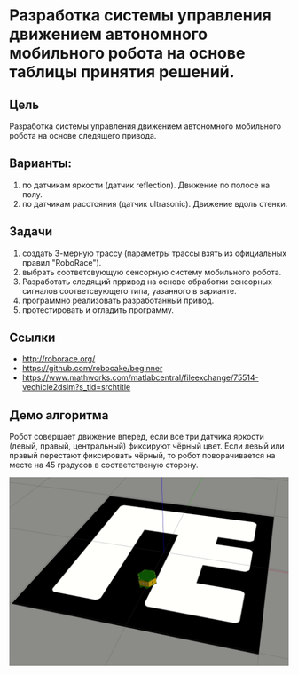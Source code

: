 # Разработка системы управления движением автономного мобильного робота на основе таблицы принятия решений.

## Цель
Разработка системы управления движением автономного мобильного робота на основе следящего привода.

## Варианты:
1. по датчикам яркости (датчик reflection). Движение по полосе на полу.
2. по датчикам расстояния (датчик ultrasonic). Движение вдоль стенки.

## Задачи
1. создать 3-мерную трассу (параметры трассы взять из официальных правил "RoboRace").
2. выбрать соответсвующую сенсорную систему мобильного робота.
3. Разработать следящий прривод на основе обработки сенсорных сигналов соответсвующего типа, уазанного в варианте.
4. программно реализовать разработанный привод.
5. протестировать и отладить программу.

## Ссылки
* http://roborace.org/
* https://github.com/robocake/beginner
* https://www.mathworks.com/matlabcentral/fileexchange/75514-vechicle2dsim?s_tid=srchtitle

## Демо алгоритма
Робот совершает движение вперед, если все три датчика яркости (левый, правый, центральный) фиксируют чёрный цвет. Если левый или правый перестают фиксировать чёрный, то робот поворачивается на месте на 45 градусов в соответственую сторону.

![demo gif](demo.gif)